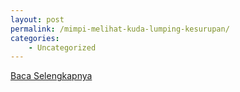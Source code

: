 ```yaml
---
layout: post
permalink: /mimpi-melihat-kuda-lumping-kesurupan/
categories:
    - Uncategorized
---
```


[Baca Selengkapnya](/08)